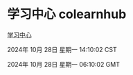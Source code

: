 # 学习中心 colearnhub
[学习中心](http://219.139.197.74:56308/colearnhub/)

2024年 10月 28日 星期一 14:10:02 CST

2024年 10月 28日 星期一 06:10:02 GMT
